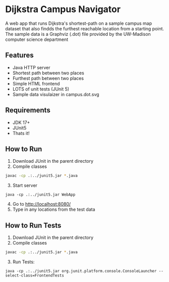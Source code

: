 # Dijkstra Campus Navigator
A web app that runs Dijkstra's shortest-path on a sample campus map dataset that also findds the furthest reachable location from a starting point.
The sample data is a Graphviz (.dot) file provided by the UW-Madison computer science department

## Features
* Java HTTP server
* Shortest path between two places
* Furthest path between two places
* Simple HTML frontend
* LOTS of unit tests (JUnit 5)
* Sample data visulaizer in campus.dot.svg

## Requirements
* JDK 17+
* JUnit5
* Thats it!

## How to Run
1. Download JUnit in the parent directory
2. Compile classes
```bash
javac -cp .:../junit5.jar *.java
```
3. Start server
```
java -cp .:../junit5.jar WebApp
```
4. Go to [http://localhost:8080/](http://localhost:8080/)
5. Type in any locations from the test data

## How to Run Tests
1. Download JUnit in the parent directory
2. Compile classes
```bash
javac -cp .:../junit5.jar *.java
```
3. Run Tests:
```
java -cp .:../junit5.jar org.junit.platform.console.ConsoleLauncher --select-class=FrontendTests
```

